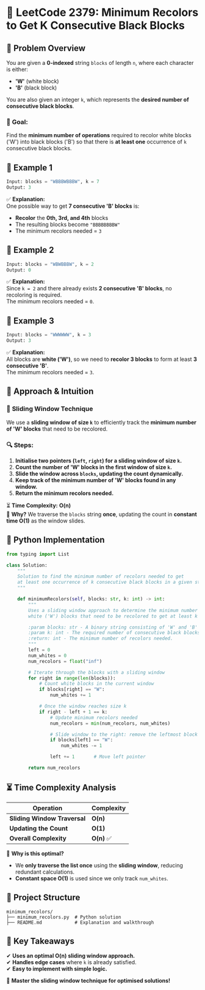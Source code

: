 # 🏁 **LeetCode 2379: Minimum Recolors to Get K Consecutive Black Blocks**  

## 📌 **Problem Overview**  

You are given a **0-indexed** string `blocks` of length `n`, where each character is either:  
- **'W'** (white block)  
- **'B'** (black block)  

You are also given an integer `k`, which represents the **desired number of consecutive black blocks**.  

### 🎯 **Goal:**  
Find the **minimum number of operations** required to recolor white blocks ('W') into black blocks ('B') so that there is **at least one** occurrence of `k` consecutive black blocks.

## 📖 **Example 1**  

```python
Input: blocks = "WBBBWBBBW", k = 7  
Output: 3  
```

✅ **Explanation:**  
One possible way to get **7 consecutive 'B' blocks** is:  
- **Recolor** the **0th, 3rd, and 4th** blocks  
- The resulting blocks become `"BBBBBBBBW"`  
- The minimum recolors needed = `3`

## 📖 **Example 2**  

```python
Input: blocks = "WBWBBBW", k = 2  
Output: 0  
```

✅ **Explanation:**  
Since `k = 2` and there already exists **2 consecutive 'B' blocks**, no recoloring is required.  
The minimum recolors needed = `0`.

## 📖 **Example 3**  

```python
Input: blocks = "WWWWWW", k = 3  
Output: 3  
```

✅ **Explanation:**  
All blocks are **white ('W')**, so we need to **recolor 3 blocks** to form at least **3 consecutive 'B'**.  
The minimum recolors needed = `3`.

## 🚀 **Approach & Intuition**  

### 🔹 **Sliding Window Technique**  

We use a **sliding window of size `k`** to efficiently track the **minimum number of 'W' blocks** that need to be recolored.

### 🔍 **Steps:**  
1. **Initialise two pointers (`left`, `right`) for a sliding window of size `k`.**  
2. **Count the number of 'W' blocks in the first window of size `k`.**  
3. **Slide the window across `blocks`, updating the count dynamically.**  
4. **Keep track of the minimum number of 'W' blocks found in any window.**  
5. **Return the minimum recolors needed.**

⏳ **Time Complexity:** **O(n)**  
📌 **Why?** We traverse the `blocks` string **once**, updating the count in **constant time O(1)** as the window slides.

## 📝 **Python Implementation**  

```python
from typing import List

class Solution:
    """
    Solution to find the minimum number of recolors needed to get
    at least one occurrence of k consecutive black blocks in a given string.
    """

    def minimumRecolors(self, blocks: str, k: int) -> int:
        """
        Uses a sliding window approach to determine the minimum number of 
        white ('W') blocks that need to be recolored to get at least k consecutive black ('B') blocks.

        :param blocks: str - A binary string consisting of 'W' and 'B' characters.
        :param k: int - The required number of consecutive black blocks.
        :return: int - The minimum number of recolors needed.
        """
        left = 0
        num_whites = 0
        num_recolors = float("inf")

        # Iterate through the blocks with a sliding window
        for right in range(len(blocks)):
            # Count white blocks in the current window
            if blocks[right] == "W":
                num_whites += 1

            # Once the window reaches size k
            if right - left + 1 == k:
                # Update minimum recolors needed
                num_recolors = min(num_recolors, num_whites)

                # Slide window to the right: remove the leftmost block
                if blocks[left] == "W":
                    num_whites -= 1

                left += 1       # Move left pointer

        return num_recolors

```

## ⏳ **Time Complexity Analysis**  

| **Operation**            | **Complexity** |
|-------------------------|--------------|
| **Sliding Window Traversal**  | **O(n)** |
| **Updating the Count**        | **O(1)** |
| **Overall Complexity**        | **O(n)** ✅ |

📌 **Why is this optimal?**  
- We **only traverse the list once** using the **sliding window**, reducing redundant calculations.
- **Constant space O(1)** is used since we only track `num_whites`.

## 📂 **Project Structure**  

```
minimum_recolors/
├── minimum_recolors.py  # Python solution
├── README.md            # Explanation and walkthrough
```

## 🎯 **Key Takeaways**  
✔ **Uses an optimal O(n) sliding window approach.**  
✔ **Handles edge cases** where `k` is already satisfied.  
✔ **Easy to implement with simple logic.**  

🚀 **Master the sliding window technique for optimised solutions!**  

